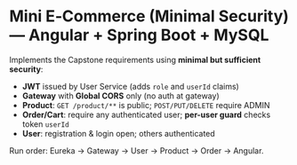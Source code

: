# Mini E‑Commerce (Minimal Security) — Angular + Spring Boot + MySQL

Implements the Capstone requirements using **minimal but sufficient security**:
- **JWT** issued by User Service (adds `role` and `userId` claims)
- **Gateway** with **Global CORS** only (no auth at gateway)
- **Product**: `GET /product/**` is public; `POST/PUT/DELETE` require ADMIN
- **Order/Cart**: require any authenticated user; **per-user guard** checks token `userId`
- **User**: registration & login open; others authenticated

Run order: Eureka → Gateway → User → Product → Order → Angular.
